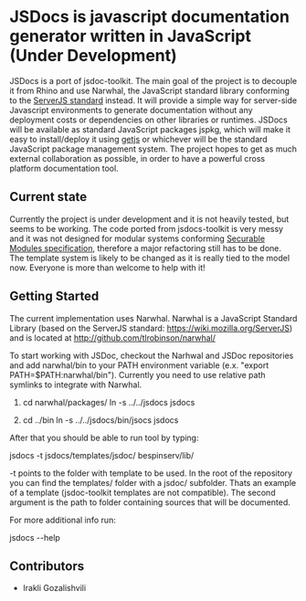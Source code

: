 JSDocs is javascript documentation generator written in JavaScript (Under Development)
==================================================

JSDocs is a port of jsdoc-toolkit. The main goal of the project is to decouple it from Rhino and use Narwhal, the JavaScript standard library conforming to the [ServerJS standard](https://wiki.mozilla.org/ServerJS) instead. It will provide a simple way for server-side Javascript environments to generate documentation without any deployment costs or dependencies on other libraries or runtimes. JSDocs will be available as standard JavaScript packages jspkg, which will make it easy to install/deploy it using [getjs](http://github.com/dangoor/getjs) or whichever will be the standard JavaScript package management system. The project hopes to get as much external collaboration as possible, in order to have a powerful cross platform documentation tool. 

Current state
---------------- 

Currently the project is under development and it is not heavily tested, but seems to be working. The code ported from jsdocs-toolkit is very messy and it was not designed for modular systems conforming [Securable Modules specification](https://wiki.mozilla.org/ServerJS/Modules/SecurableModules), therefore a major refactoring still has to be done. The template system is likely to be changed as it is really tied to the model now. Everyone is more than welcome to help with it!

Getting Started
---------------

The current implementation uses Narwhal. Narwhal is a JavaScript Standard Library (based on the ServerJS standard: https://wiki.mozilla.org/ServerJS) and is located at http://github.com/tlrobinson/narwhal/

To start working with JSDoc, checkout the Narhwal and JSDoc repositories and add narwhal/bin to your PATH environment variable (e.x. "export PATH=$PATH:narwhal/bin"). Currently you need to use relative path symlinks to integrate with Narwhal.

1. cd narwhal/packages/ 
   ln -s ../../jsdocs jsdocs 

2. cd ../bin
   ln -s ../../jsdocs/bin/jsocs jsdocs

After that you should be able to run tool by typing:

  jsdocs -t jsdocs/templates/jsdoc/ bespinserv/lib/

-t points to the folder with template to be used. In the root of the repository you can find the templates/ folder with a jsdoc/ subfolder. Thats an example of a template (jsdoc-toolkit templates are not compatible).
The second argument is the path to folder containing sources that will be documented. 

For more additional info run:

  jsdocs --help

Contributors
------------

* Irakli Gozalishvili

